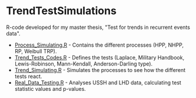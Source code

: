 # TrendTestSimulations
R-code developed for my master thesis, "Test for trends in recurrent events data".



- [Process_Simulating.R](/Process_Simulating.R) - Contains the different processes (HPP, NHPP, RP, Weibull TRP).
- [Trend_Tests_Codes.R](/Trend_Tests_Codes.R) - Defines the tests (Laplace, Military Handbook, Lewis-Robinson, Mann-Kendall, Anderson-Darling type).
- [Trend_Simulating.R](/Trend_Simulating.R) - Simulates the processes to see how the different tests react.
- [Real_Data_Testing.R](/Real_Data_Testing.R) - Analyses USSH and LHD data, calculating test statistic values and p-values.





